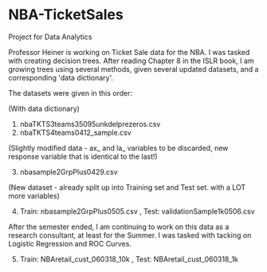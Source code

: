 # NBA-TicketSales
Project for Data Analytics

Professor Heiner is working on Ticket Sale data for the NBA. I was tasked with creating decision trees. After reading Chapter 8 in the ISLR book, I am growing trees using several methods, given several updated datasets, and a corresponding 'data dictionary'.

The datasets were given in this order:

  (With data dictionary)
  
  1. nbaTKTS3teams35095unkdelprezeros.csv
  2. nbaTKTS4teams0412_sample.csv
  
  (Slightly modified data - ax_ and la_ variables to be discarded, new response variable that is identical to the last!)
  
  3. nbasample2GrpPlus0429.csv
  
  (New dataset - already split up into Training set and Test set. with a LOT more variables)
  
  4. Train: nbasample2GrpPlus0505.csv  ,  Test: validationSample1k0506.csv

After the semester ended, I am continuing to work on this data as a research consultant, at least for the Summer. I was tasked with tacking on Logistic Regression and ROC Curves. 

  5. Train: NBAretail_cust_060318_10k , Test: NBAretail_cust_060318_1k

